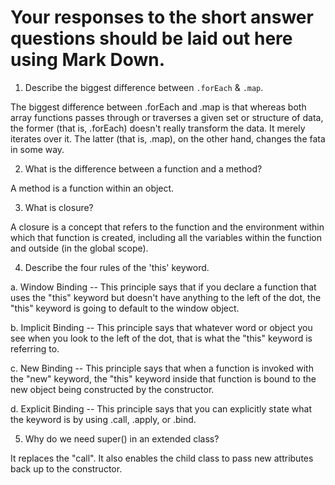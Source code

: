# Your responses to the short answer questions should be laid out here using Mark Down.
1. Describe the biggest difference between `.forEach` & `.map`.

The biggest difference between .forEach and .map is that whereas both array functions passes through or traverses a given set or structure of data, the former (that is, .forEach) doesn't really transform the data. It merely iterates over it. The latter (that is, .map), on the other hand, changes the fata in some way.  

2. What is the difference between a function and a method?

A method is a function within an object.

3. What is closure?

A closure is a concept that refers to the function and the environment within which that function is created, including all the variables within the function and outside (in the global scope).

4. Describe the four rules of the 'this' keyword.

a. Window Binding -- This principle says that if you declare a function that uses the "this" keyword but doesn't have anything to the left of the dot, the "this" keyword is going to default to the window object.

b. Implicit Binding -- This principle says that whatever word or object you see when you look to the left of the dot, that is what the "this" keyword is referring to.

c. New Binding -- This principle says that when a function is invoked with the "new" keyword, the "this" keyword inside that function is bound to the new object being constructed by the constructor.

d. Explicit Binding -- This principle says that you can explicitly state what the keyword is by using .call, .apply, or .bind.

5. Why do we need super() in an extended class?

It replaces the "call". It also enables the child class to pass new attributes back up to the constructor.